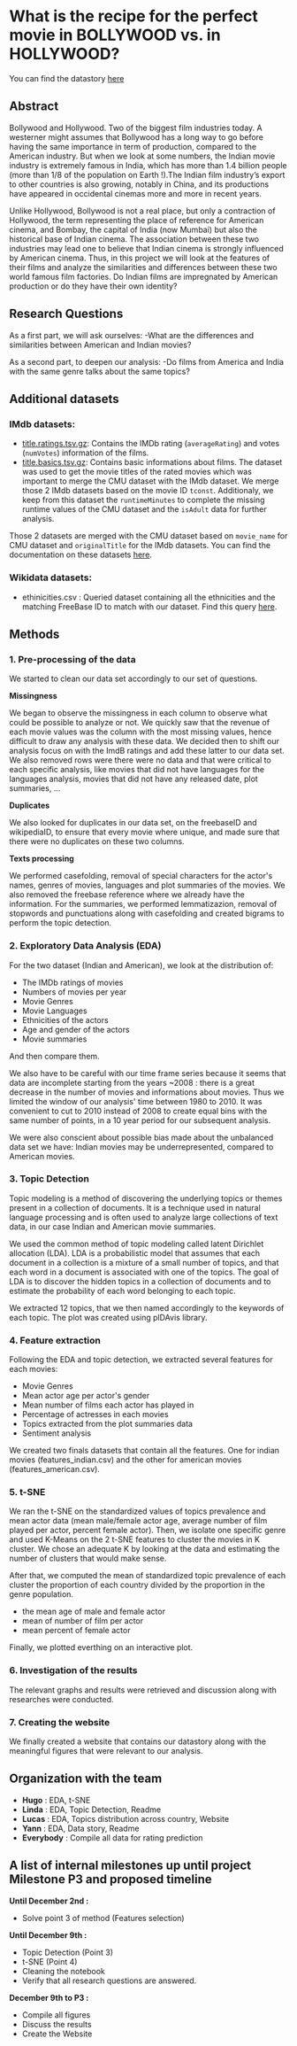 # **What is the recipe for the perfect movie in BOLLYWOOD vs. in HOLLYWOOD?**

You can find the datastory [here](https://lgburget.github.io/Hollywood-vs-Bollywood/)

## Abstract
Bollywood and Hollywood. Two of the biggest film industries today. A westerner might assumes that Bollywood has a long way to go before having the same importance in term of production, compared to the American industry. But when we look at some numbers, the Indian movie industry is extremely famous in India, which has more than 1.4 billion people (more than 1/8 of the population on Earth !).The Indian film industry’s export to other countries is also growing, notably in China, and its productions have appeared in occidental cinemas more and more in recent years.

Unlike Hollywood, Bollywood is not a real place, but only a contraction of Hollywood, the term representing the place of reference for American cinema, and Bombay, the capital of India (now Mumbai) but also the historical base of Indian cinema. The association between these two industries may lead one to believe that Indian cinema is strongly influenced by American cinema. Thus, in this project we will look at the features of their films and analyze the similarities and differences between these two world famous film factories. Do Indian films are impregnated by American production or do they have their own identity?


## Research Questions
As a first part, we will ask ourselves:
-What are the differences and similarities between American and Indian movies?

As a second part, to deepen our analysis:
-Do films from America and India with the same genre talks about the same topics?


## Additional datasets

### IMdb datasets:
- [title.ratings.tsv.gz](https://datasets.imdbws.com/title.ratings.tsv.gz): Contains the IMDb rating (`averageRating`) and votes (`numVotes`) information of the films.
- [title.basics.tsv.gz](https://datasets.imdbws.com/title.basics.tsv.gz): Contains basic informations about films. The dataset was used to get the movie titles of the rated movies which was important to merge the CMU dataset with the IMdb dataset. We merge those 2 IMdb datasets based on the movie ID `tconst`. Additionaly, we keep from this dataset the `runtimeMinutes` to complete the missing runtime values of the CMU dataset and the `isAdult` data for further analysis.

Those 2 datasets are merged with the CMU dataset based on `movie_name` for CMU dataset and `originalTitle` for the IMdb datasets. You can find the documentation on these datasets [here](https://www.imdb.com/interfaces/).

### Wikidata datasets: 
- ethinicities.csv : Queried dataset containing all the ethnicities and the matching FreeBase ID to match with our dataset. Find this query [here](https://query.wikidata.org/#SELECT%20%3Fitem%20%3FfreebaseID%20%3Fname%20WHERE%20%7B%0A%20%20%3Fitem%20p%3AP646%20%5Bps%3AP646%20%3FfreebaseID%5D.%20%23get%20the%20freebaseID%0A%20%20%3Fitem%20rdfs%3Alabel%20%3Fname.%20%20%20%20%20%20%20%20%20%20%20%20%20%23get%20the%20name%20of%20the%20enthnic%20group%0A%20%20%3Fitem%20p%3AP31%20%5Bps%3AP31%20wd%3AQ41710%5D.%20%20%20%20%20%23get%20only%20the%20items%20whose%20%22instance%20of%22%20is%20%22ethnic%20group%22%0A%20%20filter%28lang%28%3Fname%29%20%3D%20%22en%22%29%20%20%20%20%20%20%20%20%20%20%23get%20the%20names%20in%20english%0A%7D).

## Methods

### 1. Pre-processing of the data 

We started to clean our data set accordingly to our set of questions.

**Missingness**

We began to observe the missingness in each column to observe what could be possible to analyze or not. We quickly saw that the revenue of each movie values was the column with the most missing values, hence difficult to draw any analysis with these data. We decided then to shift our analysis focus on with the ImdB ratings and add these latter to our data set. 
We also removed rows were there were no data and that were critical to each specific analysis, like movies that did not have languages for the languages analysis, movies that did not have any released date, plot summaries, ...

**Duplicates**

We also looked for duplicates in our data set, on the freebaseID and wikipediaID, to ensure that every movie where unique, and made sure that there were no duplicates on these two columns.

**Texts processing**

We performed casefolding, removal of special characters for the actor's names, genres of movies, languages and plot summaries of the movies. We also removed the freebase reference where we already have the information.
For the summaries, we performed lemmatizazion, removal of stopwords and punctuations along with casefolding and created bigrams to perform the topic detection.


### 2. Exploratory Data Analysis (EDA)

For the two dataset (Indian and American), we look at the distribution of:

- The IMDb ratings of movies
- Numbers of movies per year
- Movie Genres
- Movie Languages 
- Ethnicities of the actors 
- Age and gender of the actors
- Movie summaries

And then compare them.

We also have to be careful with our time frame series because it seems that data are incomplete starting from the years ~2008 : there is a great decrease in the number of movies and informations about movies. Thus we limited the window of our analysis' time between 1980 to 2010. It was convenient to cut to 2010 instead of 2008 to create equal bins with the same number of points, in a 10 year period for our subsequent analysis.

We were also conscient about possible bias made about the unbalanced data set we have: Indian movies may be underrepresented, compared to American movies.

### 3. Topic Detection

Topic modeling is a method of discovering the underlying topics or themes present in a collection of documents. It is a technique used in natural language processing and is often used to analyze large collections of text data, in our case Indian and American movie summaries.

We used the common method of topic modeling called latent Dirichlet allocation (LDA). LDA is a probabilistic model that assumes that each document in a collection is a mixture of a small number of topics, and that each word in a document is associated with one of the topics. The goal of LDA is to discover the hidden topics in a collection of documents and to estimate the probability of each word belonging to each topic.

We extracted 12 topics, that we then named accordingly to the keywords of each topic.
The plot was created using plDAvis library.

### 4. Feature extraction

Following the EDA and topic detection, we extracted several features for each movies:

- Movie Genres
- Mean actor age per actor's gender
- Mean number of films each actor has played in
- Percentage of actresses in each movies
- Topics extracted from the plot summaries data
- Sentiment analysis

We created two finals datasets that contain all the features. One for indian movies (features_indian.csv) and the other for american movies (features_american.csv).

### 5. t-SNE 

We ran the t-SNE on the standardized values of topics prevalence and mean actor data (mean male/female actor age, average number of film played per actor, percent female actor). Then, we isolate one specific genre and used K-Means on the 2 t-SNE features to cluster the movies in K cluster. We chose an adequate K by looking at the data and estimating the number of clusters that would make sense. 

After that, we computed the mean of standardized topic prevalence of each cluster the proportion of each country divided by the proportion in the genre population. 
- the mean age of male and female actor
- mean of number of film per actor 
- mean percent of female actor 

Finally, we plotted everthing on an interactive plot.

### 6. Investigation of the results 

The relevant graphs and results were retrieved and discussion along with researches were conducted.

### 7. Creating the website

We finally created a website that contains our datastory along with the meaningful figures that were relevant to our analysis.

## Organization with the team

- **Hugo** : EDA, t-SNE
- **Linda** : EDA, Topic Detection, Readme
- **Lucas** : EDA, Topics distribution across country, Website
- **Yann** : EDA, Data story, Readme
- **Everybody** : Compile all data for rating prediction

## A list of internal milestones up until project Milestone P3 and proposed timeline

**Until December 2nd :** 
- Solve point 3 of method (Features selection)

**Until December 9th :**
- Topic Detection (Point 3)
- t-SNE (Point 4)
- Cleaning the notebook
- Verify that all research questions are answered.

**December 9th to P3 :**
- Compile all figures 
- Discuss the results
- Create the Website
